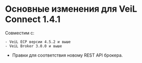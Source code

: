 # Основные изменения для VeiL Connect 1.4.1

Совместим с:

    - VeiL ECP версии 4.5.2 и выше
    - VeiL Broker 3.0.0 и выше
    
- Правки для соответствия новому REST API брокера.
 